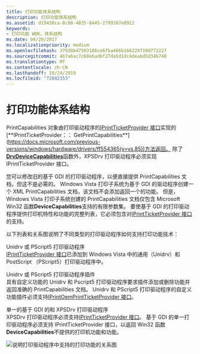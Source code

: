 ```yaml
---
title: 打印功能体系结构
description: 打印功能体系结构
ms.assetid: d19438ca-8c88-4835-8445-2799387e0912
keywords:
- 打印功能 WDK，体系结构
ms.date: 04/20/2017
ms.localizationpriority: medium
ms.openlocfilehash: 37930b47503186ce6fba466b166224f108772227
ms.sourcegitcommit: 4b7a6ac7c68e6ad6f27da5d1dc4deabd5d34b748
ms.translationtype: MT
ms.contentlocale: zh-CN
ms.lasthandoff: 10/24/2019
ms.locfileid: "72842353"
---
```

# <a name="print-capabilities-architecture"></a>打印功能体系结构


PrintCapabilities 对象由打印驱动程序的[IPrintTicketProvider 接口](https://docs.microsoft.com/previous-versions/windows/hardware/drivers/ff554375(v=vs.85))实现的[**IPrintTicketProvider：： GetPrintCapabilities**](https://docs.microsoft.com/previous-versions/windows/hardware/drivers/ff554365(v=vs.85))方法返回。 除了[**DrvDeviceCapabilities**](https://docs.microsoft.com/windows-hardware/drivers/ddi/winddiui/nf-winddiui-drvdevicecapabilities)函数外，XPSDrv 打印驱动程序必须实现 IPrintTicketProvider 接口。

您可以修改旧的基于 GDI 的打印驱动程序，以便直接提供 PrintCapabilities 文档，但这不是必需的。 Windows Vista 打印子系统为基于 GDI 的驱动程序创建一个 XML PrintCapabilities 文档，该文档不会添加返回一个的功能。 但是，Windows Vista 打印子系统创建的 PrintCapabilities 文档仅包含 Microsoft Win32 函数**DeviceCapabilities**支持的有限参数集。 要使基于 GDI 的打印驱动程序提供打印机特性和功能的完整列表，它必须包含对[IPrintTicketProvider 接口](https://docs.microsoft.com/previous-versions/windows/hardware/drivers/ff554375(v=vs.85))的支持。

以下列表和关系图说明了不同类型的打印驱动程序如何支持打印功能技术：

<a href="" id="unidrv-or-pscript5-print-driver"></a>Unidrv 或 PScript5 打印驱动程序  
[IPrintTicketProvider 接口](https://docs.microsoft.com/previous-versions/windows/hardware/drivers/ff554375(v=vs.85))已添加到 Windows Vista 中的通用（Unidrv）和 PostScript （PScript5）打印驱动程序中。

<a href="" id="unidrv-or-pscript5-print-driver-plug-in"></a>Unidrv 或 PScript5 打印驱动程序插件  
具有自定义功能的 Unidrv 和 Pscript5 打印驱动程序要求插件添加或删除功能并返回准确的 PrintCapabilities 文档。 Unidrv 和 PScript5 打印驱动程序的自定义功能插件必须支持[IPrintOemPrintTicketProvider 接口](https://docs.microsoft.com/windows-hardware/drivers/ddi/prcomoem/nn-prcomoem-iprintoemprintticketprovider)。

<a href="" id="-monolithic-gdi-based-and-xpsdrv-print-drivers"></a>单一的基于 GDI 的和 XPSDrv 打印驱动程序  
XPSDrv 打印驱动程序必须支持[IPrintTicketProvider 接口](https://docs.microsoft.com/previous-versions/windows/hardware/drivers/ff554375(v=vs.85))。 基于 GDI 的单一打印驱动程序必须支持 IPrintTicketProvider 接口，以返回 Win32 函数**DeviceCapabilities**不提供的打印机功能和功能。

![说明打印驱动程序中支持的打印功能的关系图](images/ptpcarch1.gif)

 

 




